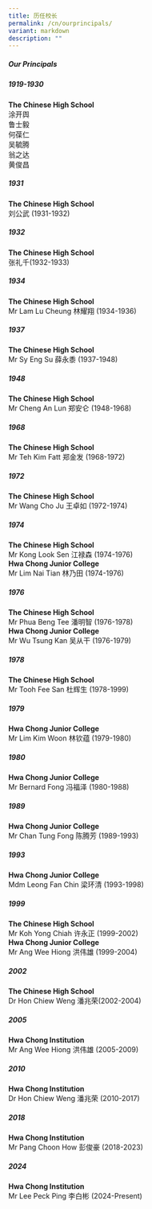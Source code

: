 ```yaml
---
title: 历任校长
permalink: /cn/ourprincipals/
variant: markdown
description: ""
---
```

##### Our Principals

##### 1919-1930
<b> The Chinese High School</b><br>涂开舆<br>鲁士毅<br>何葆仁<br>吴毓腾<br>翁之达<br>黄俊昌

##### 1931
<b>The Chinese High School</b><br>刘公武 (1931-1932)

##### 1932
<b>The Chinese High School</b><br>张礼千(1932-1933)
	
##### 1934
<b>The Chinese High School</b><br>Mr Lam Lu Cheung 林耀翔 (1934-1936)

##### 1937
<b>The Chinese High School</b><br>Mr Sy Eng Su 薛永黍 (1937-1948)

##### 1948
<b>The Chinese High School</b><br>Mr Cheng An Lun 郑安仑 (1948-1968)

##### 1968
<b>The Chinese High School</b><br>Mr Teh Kim Fatt 郑金发 (1968-1972)

##### 1972
<b>The Chinese High School</b><br>Mr Wang Cho Ju 王卓如 (1972-1974)

##### 1974
<b>The Chinese High School</b><br>Mr Kong Look Sen 江禄森 (1974-1976)<br><b>Hwa Chong Junior College</b><br>Mr Lim Nai Tian 林乃田 (1974-1976)

##### 1976
<b>The Chinese High School</b><br>Mr Phua Beng Tee 潘明智 (1976-1978)<br><b>Hwa Chong Junior College</b><br>Mr Wu Tsung Kan 吴从干 (1976-1979)

##### 1978
<b>The Chinese High School</b><br>Mr Tooh Fee San 杜辉生 (1978-1999)

##### 1979
<b>Hwa Chong Junior College</b><br>Mr Lim Kim Woon 林钦蕴 (1979-1980)

##### 1980
<b>Hwa Chong Junior College</b><br>Mr Bernard Fong 冯福泽 (1980-1988)

##### 1989
<b>Hwa Chong Junior College</b><br>Mr Chan Tung Fong 陈腾芳 (1989-1993)

##### 1993
<b>Hwa Chong Junior College</b><br>Mdm Leong Fan Chin 梁环清 (1993-1998)

##### 1999
<b>The Chinese High School</b><br>Mr Koh Yong Chiah 许永正 (1999-2002)<br><b>Hwa Chong Junior College</b><br>Mr Ang Wee Hiong 洪伟雄 (1999-2004)

##### 2002
<b>The Chinese High School</b><br>Dr Hon Chiew Weng 潘兆荣(2002-2004)

##### 2005
<b>Hwa Chong Institution</b><br>Mr Ang Wee Hiong 洪伟雄 (2005-2009)

##### 2010
<b>Hwa Chong Institution</b><br>Dr Hon Chiew Weng 潘兆荣 (2010-2017)

##### 2018
<b>Hwa Chong Institution</b><br>Mr Pang Choon How 彭俊豪 (2018-2023)

##### 2024
<b>Hwa Chong Institution</b><br>Mr Lee Peck Ping 李白彬 (2024-Present)